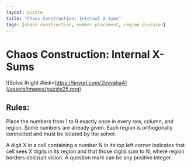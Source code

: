 ```yaml
---
layout: puzzle
title: "Chaos Construction: Internal X-Sums"
tags: [chaos construction, number placement, region division]
---
```


# Chaos Construction: Internal X-Sums

![Solve #right #link=https://tinyurl.com/2bvyaha4](/assets/images/puzzle25.png)

## Rules:

Place the numbers from 1 to 9 exactly once in every row, column, and region. Some numbers are already given. Each region is orthogonally connected and must be located by the solver.

A digit X in a cell containing a number N in its top left corner indicates that cell sees X digits in its region and that those digits sum to N, where region borders obstruct vision. A question mark can be any positive integer.